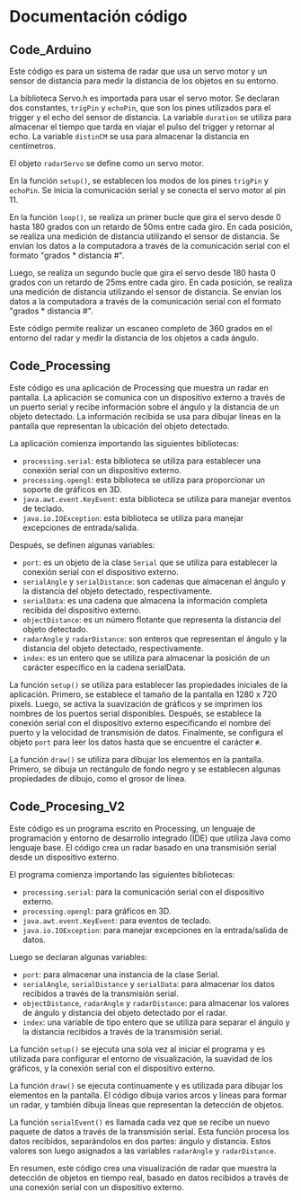 # Documentación código 

## Code_Arduino

Este código es para un sistema de radar que usa un servo motor y un sensor de distancia para medir la distancia de los objetos en su entorno.

La biblioteca Servo.h es importada para usar el servo motor. Se declaran dos constantes, `trigPin` y `echoPin`, que son los pines utilizados para el trigger y el echo del sensor de distancia. La variable `duration` se utiliza para almacenar el tiempo que tarda en viajar el pulso del trigger y retornar al echo. La variable `distinCM` se usa para almacenar la distancia en centímetros.

El objeto `radarServo` se define como un servo motor.

En la función `setup()`, se establecen los modos de los pines `trigPin` y `echoPin`. Se inicia la comunicación serial y se conecta el servo motor al pin 11.

En la función `loop()`, se realiza un primer bucle que gira el servo desde 0 hasta 180 grados con un retardo de 50ms entre cada giro. En cada posición, se realiza una medición de distancia utilizando el sensor de distancia. Se envían los datos a la computadora a través de la comunicación serial con el formato "grados * distancia #".

Luego, se realiza un segundo bucle que gira el servo desde 180 hasta 0 grados con un retardo de 25ms entre cada giro. En cada posición, se realiza una medición de distancia utilizando el sensor de distancia. Se envían los datos a la computadora a través de la comunicación serial con el formato "grados * distancia #".

Este código permite realizar un escaneo completo de 360 grados en el entorno del radar y medir la distancia de los objetos a cada ángulo.

## Code_Processing

Este código es una aplicación de Processing que muestra un radar en pantalla. La aplicación se comunica con un dispositivo externo a través de un puerto serial y recibe información sobre el ángulo y la distancia de un objeto detectado. La información recibida se usa para dibujar líneas en la pantalla que representan la ubicación del objeto detectado.

La aplicación comienza importando las siguientes bibliotecas:

- `processing.serial`: esta biblioteca se utiliza para establecer una conexión serial con un dispositivo externo.
- `processing.opengl`: esta biblioteca se utiliza para proporcionar un soporte de gráficos en 3D.
- `java.awt.event.KeyEvent`: esta biblioteca se utiliza para manejar eventos de teclado.
- `java.io.IOException`: esta biblioteca se utiliza para manejar excepciones de entrada/salida.

Después, se definen algunas variables:

- `port`: es un objeto de la clase `Serial` que se utiliza para establecer la conexión serial con el dispositivo externo.
- `serialAngle` y `serialDistance`: son cadenas que almacenan el ángulo y la distancia del objeto detectado, respectivamente.
- `serialData`: es una cadena que almacena la información completa recibida del dispositivo externo.
- `objectDistance`: es un número flotante que representa la distancia del objeto detectado.
- `radarAngle` y `radarDistance`: son enteros que representan el ángulo y la distancia del objeto detectado, respectivamente.
- `index`: es un entero que se utiliza para almacenar la posición de un carácter específico en la cadena serialData.

La función `setup()` se utiliza para establecer las propiedades iniciales de la aplicación. Primero, se establece el tamaño de la pantalla en 1280 x 720 pixels. Luego, se activa la suavización de gráficos y se imprimen los nombres de los puertos serial disponibles. Después, se establece la conexión serial con el dispositivo externo especificando el nombre del puerto y la velocidad de transmisión de datos. Finalmente, se configura el objeto `port` para leer los datos hasta que se encuentre el carácter `#`.

La función `draw()` se utiliza para dibujar los elementos en la pantalla. Primero, se dibuja un rectángulo de fondo negro y se establecen algunas propiedades de dibujo, como el grosor de línea.

## Code_Procesing_V2

Este código es un programa escrito en Processing, un lenguaje de programación y entorno de desarrollo integrado (IDE) que utiliza Java como lenguaje base. El código crea un radar basado en una transmisión serial desde un dispositivo externo.

El programa comienza importando las siguientes bibliotecas:

- `processing.serial`: para la comunicación serial con el dispositivo externo.
- `processing.opengl`: para gráficos en 3D.
- `java.awt.event.KeyEvent`: para eventos de teclado.
- `java.io.IOException`: para manejar excepciones en la entrada/salida de datos.

Luego se declaran algunas variables:

- `port`: para almacenar una instancia de la clase Serial.
- `serialAngle`, `serialDistance` y `serialData`: para almacenar los datos recibidos a través de la transmisión serial.
- `objectDistance`, `radarAngle` y `radarDistance`: para almacenar los valores de ángulo y distancia del objeto detectado por el radar.
- `index`: una variable de tipo entero que se utiliza para separar el ángulo y la distancia recibidos a través de la transmisión serial.

La función `setup()` se ejecuta una sola vez al iniciar el programa y es utilizada para configurar el entorno de visualización, la suavidad de los gráficos, y la conexión serial con el dispositivo externo.

La función `draw()` se ejecuta continuamente y es utilizada para dibujar los elementos en la pantalla. El código dibuja varios arcos y líneas para formar un radar, y también dibuja líneas que representan la detección de objetos.

La función `serialEvent()` es llamada cada vez que se recibe un nuevo paquete de datos a través de la transmisión serial. Esta función procesa los datos recibidos, separándolos en dos partes: ángulo y distancia. Estos valores son luego asignados a las variables `radarAngle` y `radarDistance`.

En resumen, este código crea una visualización de radar que muestra la detección de objetos en tiempo real, basado en datos recibidos a través de una conexión serial con un dispositivo externo.
